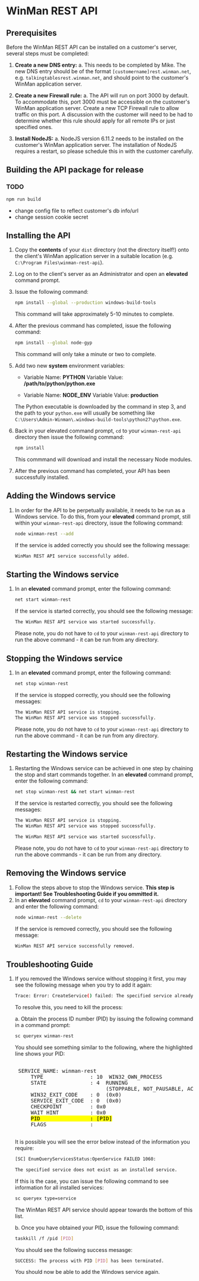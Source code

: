 ﻿# WinMan REST API

## Prerequisites

Before the WinMan REST API can be installed on a customer's server, several steps must be completed:

1. **Create a new DNS entry:**
a. This needs to be completed by Mike. The new DNS entry should be of the format `[customername]rest.winman.net`, e.g. `talkingtablesrest.winman.net`, and should point to the customer's WinMan application server.

2. **Create a new Firewall rule:**
a. The API will run on port 3000 by default. To accommodate this, port 3000 must be accessible on the customer's WinMan application server. Create a new TCP Firewall rule to allow traffic on this port. A discussion with the customer will need to be had to determine whether this rule should apply for all remote IPs or just specified ones.

3. **Install NodeJS:**
a. NodeJS version 6.11.2 needs to be installed on the customer's WinMan application server. The installation of NodeJS requires a restart, so please schedule this in with the customer carefully.

## Building the API package for release

### TODO
```BASH
npm run build
```
- change config file to reflect customer's db info/url
- change session cookie secret

## Installing the API

1. Copy the **contents** of your `dist` directory (not the directory itself!) onto the client's WinMan application server in a suitable location (e.g. `C:\Program Files\winman-rest-api`). 
2. Log on to the client's server as an Administrator and open an **elevated** command prompt.
3. Issue the following command:
    ```BASH
    npm install --global --production windows-build-tools
    ```
    This command will take approximately 5-10 minutes to complete.
4. After the previous command has completed, issue the following command:
    ```BASH
    npm install --global node-gyp
    ```
    This command will only take a minute or two to complete.
5. Add two new **system** environment variables:
    - Variable Name: **PYTHON**
      Variable Value: **/path/to/python/python.exe**
      
    - Variable Name: **NODE_ENV**
      Variable Value: **production**
      
    The Python executable is downloaded by the command in step 3, and the path to your `python.exe` will usually be something like `C:\Users\Admin-Winman\.windows-build-tools\python27\python.exe`.
6. Back in your elevated command prompt, `cd` to your `winman-rest-api` directory then issue the following command:
    ```BASH
    npm install
    ```
    This commmand will download and install the necessary Node modules.
7. After the previous command has completed, your API has been successfully installed.

## Adding the Windows service

1. In order for the API to be perpetually available, it needs to be run as a Windows service. To do this, from your **elevated** command prompt, still within your `winman-rest-api` directory, issue the following command:
    ```BASH
    node winman-rest --add
    ```
    If the service is added correctly you should see the following message:
    ```BASH
    WinMan REST API service successfully added.
    ```
    
## Starting the Windows service

1. In an **elevated** command prompt, enter the following command:
    ```BASH
    net start winman-rest
    ```
    If the service is started correctly, you should see the following message:
    ```BASH
    The WinMan REST API service was started successfully.
    ```
    Please note, you do not have to `cd` to your `winman-rest-api` directory to run the above command - it can be run from any directory.
    
## Stopping the Windows service

1. In an **elevated** command prompt, enter the following command:
    ```BASH
    net stop winman-rest
    ```
    If the service is stopped correctly, you should see the following messages:
    ```BASH
    The WinMan REST API service is stopping.
    The WinMan REST API service was stopped successfully.
    ```
    Please note, you do not have to `cd` to your `winman-rest-api` directory to run the above command - it can be run from any directory.
    
## Restarting the Windows service

1. Restarting the Windows service can be achieved in one step by chaining the stop and start commands together. In an **elevated** command prompt, enter the following command:
    ```BASH
    net stop winman-rest && net start winman-rest
    ```
    If the service is restarted correctly, you should see the following messages:
    ```BASH
    The WinMan REST API service is stopping.
    The WinMan REST API service was stopped successfully.
    
    The WinMan REST API service was started successfully.
    ```
    Please note, you do not have to `cd` to your `winman-rest-api` directory to run the above commands - it can be run from any directory.
    
## Removing the Windows service

1. Follow the steps above to stop the Windows service. **This step is important! See Troubleshooting Guide if you ommitted it.**
2. In an **elevated** command prompt, `cd` to your `winman-rest-api` directory and enter the following command:
    ```BASH
    node winman-rest --delete
    ```
    If the service is removed correctly, you should see the following message:
    ```BASH
    WinMan REST API service successfully removed.
    ```
    
## Troubleshooting Guide

1. If you removed the Windows service without stopping it first, you may see the following message when you try to add it again:
    ```BASH
    Trace: Error: CreateService() failed: The specified service already exists.
    ```
    To resolve this, you need to kill the process:
    
    a. Obtain the process ID number (PID) by issuing the following command in a command prompt:
    ```BASH
    sc queryex winman-rest
    ```
    You should see something similar to the following, where the highlighted line shows your PID:
    <pre>    
    SERVICE_NAME: winman-rest
        TYPE               : 10  WIN32_OWN_PROCESS
        STATE              : 4  RUNNING
                                (STOPPABLE, NOT_PAUSABLE, ACCEPTS_SHUTDOWN)
        WIN32_EXIT_CODE    : 0  (0x0)
        SERVICE_EXIT_CODE  : 0  (0x0)
        CHECKPOINT         : 0x0
        WAIT_HINT          : 0x0
        <mark>PID                : [PID]</mark>
        FLAGS              : 
    </pre>
    
    It is possible you will see the error below instead of the information you require:
    ```BASH
    [SC] EnumQueryServicesStatus:OpenService FAILED 1060:

    The specified service does not exist as an installed service.    
    ```
    If this is the case, you can issue the following command to see information for all installed services:
    ```BASH
    sc queryex type=service
    ```
    The WinMan REST API service should appear towards the bottom of this list.
    
    b. Once you have obtained your PID, issue the following command:
    ```BASH
    taskkill /f /pid [PID]
    ```
    You should see the following success mesasge:
    ```BASH
    SUCCESS: The process with PID [PID] has been terminated.
    ```
    You should now be able to add the Windows service again.

